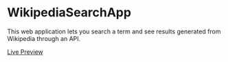 # WikipediaSearchApp

This web application lets you search a term and see results generated from Wikipedia through an API.

[Live Preview](http://krishnadiamesso.com/development/wikipedia-search-app/index.html)
